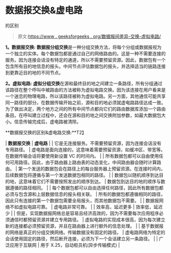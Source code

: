 # 数据报交换&虚电路

的区别

> 原文:[https://www . geeksforgeeks . org/数据报间差异-交换-虚拟电路/](https://www.geeksforgeeks.org/difference-between-datagram-switching-virtual-circuit/)

**1。数据报交换:**
**数据报分组交换**是一种分组交换方法，将每个分组或数据报视为一个独立的实体。每个数据包都是通过自己的网络路由的。这是一种不需要连接的服务。因为连接会话没有特定的通道，所以不需要预留资源。因此，数据包有一个包含所有目的地信息的报头。中间节点评估数据包的报头，并选择适当的链路连接到更靠近目的地的不同节点。

**2。虚拟电路:**
**虚拟分组交换**在源和最终目的地之间建立一条路径，所有分组通过该路径在整个呼叫中被路由的方法被称为虚拟电路交换。因为该连接在用户看来是一个迷恋的物理电路，所以该路径被称为虚拟电路。另一方面，其他通信可能共享同一路径的部分。在数据传输开始之前，源和目的地必须就虚电路路径达成一致。为了做出决定，两个地方之间的所有中间节点都向它们的路由数据库添加一个路由条目。在呼叫建立过程中，还会在源和目的地之间交换附加参数，如最大数据包大小。信息传输完成后，虚电路被清除。

**数据报交换的区别&虚电路交换:**T2】

| **数据报交换** | **虚电路** |
| 它是无连接服务。不需要预留资源，因为连接会话没有专用路径。 | 虚电路是面向连接的，这意味着需要预留资源，如缓冲区、带宽等。在数据传输会话将要使用新设置 VC 的时间内。 |
| 所有数据包都可以自由使用任何可用路径。因此，由于路由器上路由表的动态变化，中间路由器会随时计算路由。 | 第一个发送的数据包会在路径上的每台服务器上预留资源。在连接时间内，后续数据包将遵循与第一个发送数据包相同的路径。 |
| 数据包以随机顺序到达目的地，这意味着它们不需要按照发出的顺序到达。 | 数据包到达目的地的顺序与数据遵循的路径相同。 |
| 每个数据包都可以自由选择任何路径，因此所有数据包都必须与包含源和上层数据信息的报头相关联。 | 所有的数据包都遵循相同的路径，因此只有连接的第一个数据包需要全局报头，而其他数据包不需要。 |
| 数据报网络不如虚拟电路可靠。 | 虚电路非常可靠。 |
| 效率高，延迟更多 | 效率低，延迟少 |
| 但是，实现数据报网络总是容易且经济高效的，因为不需要每次应用程序必须通信时都预留资源并建立专用路径。 | 虚拟电路的实现成本很高，因为每次建立新的连接都必须预留资源，并且在路由器上进行额外的信息处理。 |
| 基于数据报的网络是真正的分组交换网络。传输数据没有固定的路径。 | 虚电路网络为特定的会话使用固定的路径，然后断开连接，必须为下一个会话建立另一条路径。 |
| 广泛应用于互联网 | 用于 X.25，自动柜员机(异步传输模式) |